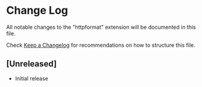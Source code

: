 # Change Log

All notable changes to the "httpformat" extension will be documented in this file.

Check [Keep a Changelog](http://keepachangelog.com/) for recommendations on how to structure this file.

## [Unreleased]

- Initial release